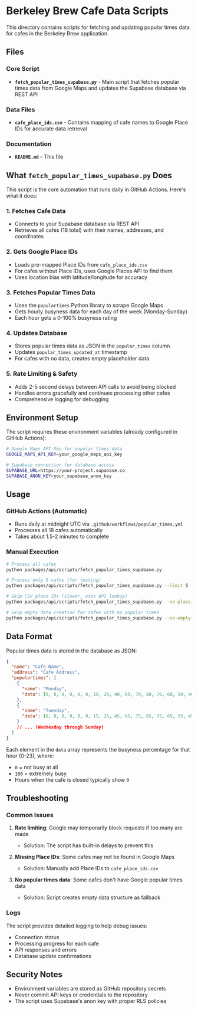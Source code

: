 # Berkeley Brew Cafe Data Scripts

This directory contains scripts for fetching and updating popular times data for cafes in the Berkeley Brew application.

## Files

### Core Script
- **`fetch_popular_times_supabase.py`** - Main script that fetches popular times data from Google Maps and updates the Supabase database via REST API

### Data Files
- **`cafe_place_ids.csv`** - Contains mapping of cafe names to Google Place IDs for accurate data retrieval

### Documentation
- **`README.md`** - This file

## What `fetch_popular_times_supabase.py` Does

This script is the core automation that runs daily in GitHub Actions. Here's what it does:

### 1. **Fetches Cafe Data**
- Connects to your Supabase database via REST API
- Retrieves all cafes (18 total) with their names, addresses, and coordinates

### 2. **Gets Google Place IDs** 
- Loads pre-mapped Place IDs from `cafe_place_ids.csv`
- For cafes without Place IDs, uses Google Places API to find them
- Uses location bias with latitude/longitude for accuracy

### 3. **Fetches Popular Times Data**
- Uses the `populartimes` Python library to scrape Google Maps
- Gets hourly busyness data for each day of the week (Monday-Sunday)
- Each hour gets a 0-100% busyness rating

### 4. **Updates Database**
- Stores popular times data as JSON in the `popular_times` column
- Updates `popular_times_updated_at` timestamp
- For cafes with no data, creates empty placeholder data

### 5. **Rate Limiting & Safety**
- Adds 2-5 second delays between API calls to avoid being blocked
- Handles errors gracefully and continues processing other cafes
- Comprehensive logging for debugging

## Environment Setup

The script requires these environment variables (already configured in GitHub Actions):

```bash
# Google Maps API Key for popular times data
GOOGLE_MAPS_API_KEY=your_google_maps_api_key

# Supabase connection for database access
SUPABASE_URL=https://your-project.supabase.co
SUPABASE_ANON_KEY=your_supabase_anon_key
```

## Usage

### GitHub Actions (Automatic)
- Runs daily at midnight UTC via `.github/workflows/popular_times.yml`
- Processes all 18 cafes automatically
- Takes about 1.5-2 minutes to complete

### Manual Execution
```bash
# Process all cafes
python packages/api/scripts/fetch_popular_times_supabase.py

# Process only 5 cafes (for testing)
python packages/api/scripts/fetch_popular_times_supabase.py --limit 5

# Skip CSV place IDs (slower, uses API lookup)
python packages/api/scripts/fetch_popular_times_supabase.py --no-place-ids

# Skip empty data creation for cafes with no popular times
python packages/api/scripts/fetch_popular_times_supabase.py --no-empty-data
```

## Data Format

Popular times data is stored in the database as JSON:

```json
{
  "name": "Cafe Name",
  "address": "Cafe Address", 
  "populartimes": [
    {
      "name": "Monday",
      "data": [0, 0, 0, 0, 0, 0, 10, 20, 40, 60, 70, 80, 70, 60, 50, 40, 50, 70, 60, 40, 20, 10, 0, 0]
    },
    {
      "name": "Tuesday", 
      "data": [0, 0, 0, 0, 0, 0, 15, 25, 45, 65, 75, 85, 75, 65, 55, 45, 55, 75, 65, 45, 25, 15, 0, 0]
    }
    // ... (Wednesday through Sunday)
  ]
}
```

Each element in the `data` array represents the busyness percentage for that hour (0-23), where:
- `0` = not busy at all
- `100` = extremely busy
- Hours when the cafe is closed typically show `0`

## Troubleshooting

### Common Issues
1. **Rate limiting**: Google may temporarily block requests if too many are made
   - Solution: The script has built-in delays to prevent this
   
2. **Missing Place IDs**: Some cafes may not be found in Google Maps
   - Solution: Manually add Place IDs to `cafe_place_ids.csv`
   
3. **No popular times data**: Some cafes don't have Google popular times data
   - Solution: Script creates empty data structure as fallback

### Logs
The script provides detailed logging to help debug issues:
- Connection status
- Processing progress for each cafe
- API responses and errors
- Database update confirmations

## Security Notes

- Environment variables are stored as GitHub repository secrets
- Never commit API keys or credentials to the repository
- The script uses Supabase's anon key with proper RLS policies

